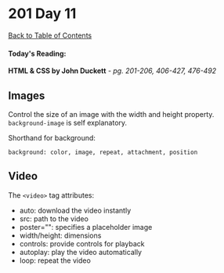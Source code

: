 # 201 Day 11
[Back to Table of Contents](../reading|notes.md)<br/>

#### Today's Reading:<br/>

**HTML & CSS by John Duckett** - *pg. 201-206, 406-427, 476-492*<br/>

## Images

Control the size of an image with the width and height property. <br/>
`background-image` is self explanatory.

Shorthand for background:

`background: color, image, repeat, attachment, position`


## Video

The `<video>` tag attributes:
- auto: download the video instantly
- src: path to the video
- poster="": specifies a placeholder image
- width/height: dimensions
- controls: provide controls for playback
- autoplay: play the video automatically
- loop: repeat the video
